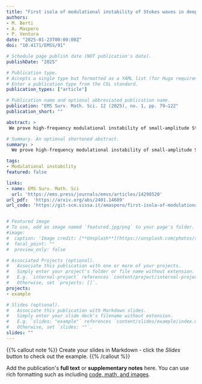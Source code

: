 ```yaml
---
title: "First isola of modulational instability of Stokes waves in deep water"
authors: 
- M. Berti
- A. Maspero
- P. Ventura
date: "2025-01-23T00:00:00Z"
doi: "10.4171/EMSS/91"

# Schedule page publish date (NOT publication's date).
publishDate: "2025"

# Publication type.
# Accepts a single type but formatted as a YAML list (for Hugo requirements).
# Enter a publication type from the CSL standard.
publication_types: ["article"]

# Publication name and optional abbreviated publication name.
publication: "EMS Surv. Math. Sci. 12 (2025), no. 1, pp. 79–122"
publication_short: ""

abstract: >
 We prove high-frequency modulational instability of small-amplitude Stokes waves in deep water under longitudinal perturbations, providing the first isola of unstable eigenvalues branching off from i3/4.

# Summary. An optional shortened abstract.
summary: >
  We prove high-frequency modulational instability of small-amplitude Stokes waves in deep water under longitudinal perturbations, providing the first isola of unstable eigenvalues branching off from i3/4.

tags:
- Modulational instability
featured: false

links:
- name: EMS Surv. Math. Sci
  url: 'https://ems.press/journals/emss/articles/14298520'
url_pdf:  'https://arxiv.org/abs/2401.14689'
url_code: 'https://git-scm.sissa.it/amaspero/first-isola-of-modulational-instability-of-stokes-waves-in-deep-water'


# Featured image
# To use, add an image named `featured.jpg/png` to your page's folder. 
#image:
#  caption: 'Image credit: [**Unsplash**](https://unsplash.com/photos/s9CC2SKySJM)'
#  focal_point: ""
#  preview_only: false

# Associated Projects (optional).
#   Associate this publication with one or more of your projects.
#   Simply enter your project's folder or file name without extension.
#   E.g. `internal-project` references `content/project/internal-project/index.md`.
#   Otherwise, set `projects: []`.
projects:
- example

# Slides (optional).
#   Associate this publication with Markdown slides.
#   Simply enter your slide deck's filename without extension.
#   E.g. `slides: "example"` references `content/slides/example/index.md`.
#   Otherwise, set `slides: ""`.
slides: ""
---
```


{{% callout note %}}
Create your slides in Markdown - click the *Slides* button to check out the example.
{{% /callout %}}

Add the publication's **full text** or **supplementary notes** here. You can use rich formatting such as including [code, math, and images](https://docs.hugoblox.com/content/writing-markdown-latex/).
